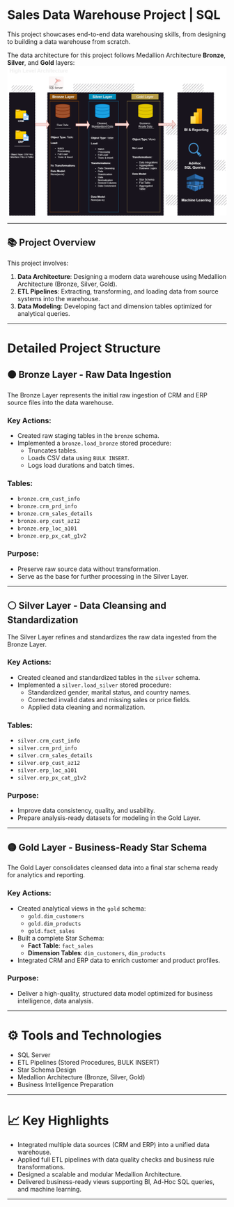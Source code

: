 # Sales Data Warehouse Project | SQL
This project showcases end-to-end data warehousing skills, from designing to building a data warehouse from scratch.


The data architecture for this project follows Medallion Architecture **Bronze**, **Silver**, and **Gold** layers:
![Data Architecture](docs/Data%20Warehouse%20Architecture%20.png)


---

## 📚 Project Overview

This project involves:
1. **Data Architecture**: Designing a modern data warehouse using Medallion Architecture (Bronze, Silver, Gold).
2. **ETL Pipelines**: Extracting, transforming, and loading data from source systems into the warehouse.
3. **Data Modeling**: Developing fact and dimension tables optimized for analytical queries.

---

# Detailed Project Structure

## 🟤 Bronze Layer - Raw Data Ingestion

The Bronze Layer represents the initial raw ingestion of CRM and ERP source files into the data warehouse.

### Key Actions:
- Created raw staging tables in the `bronze` schema.
- Implemented a `bronze.load_bronze` stored procedure:
  - Truncates tables.
  - Loads CSV data using `BULK INSERT`.
  - Logs load durations and batch times.

### Tables:
- `bronze.crm_cust_info`
- `bronze.crm_prd_info`
- `bronze.crm_sales_details`
- `bronze.erp_cust_az12`
- `bronze.erp_loc_a101`
- `bronze.erp_px_cat_g1v2`

### Purpose:
- Preserve raw source data without transformation.
- Serve as the base for further processing in the Silver Layer.

---

## ⚪ Silver Layer - Data Cleansing and Standardization

The Silver Layer refines and standardizes the raw data ingested from the Bronze Layer.

### Key Actions:
- Created cleaned and standardized tables in the `silver` schema.
- Implemented a `silver.load_silver` stored procedure:
  - Standardized gender, marital status, and country names.
  - Corrected invalid dates and missing sales or price fields.
  - Applied data cleaning and normalization.

### Tables:
- `silver.crm_cust_info`
- `silver.crm_prd_info`
- `silver.crm_sales_details`
- `silver.erp_cust_az12`
- `silver.erp_loc_a101`
- `silver.erp_px_cat_g1v2`

### Purpose:
- Improve data consistency, quality, and usability.
- Prepare analysis-ready datasets for modeling in the Gold Layer.

---

## 🟡 Gold Layer - Business-Ready Star Schema

The Gold Layer consolidates cleansed data into a final star schema ready for analytics and reporting.

### Key Actions:
- Created analytical views in the `gold` schema:
  - `gold.dim_customers`
  - `gold.dim_products`
  - `gold.fact_sales`
- Built a complete Star Schema:
  - **Fact Table**: `fact_sales`
  - **Dimension Tables**: `dim_customers`, `dim_products`
- Integrated CRM and ERP data to enrich customer and product profiles.

### Purpose:
- Deliver a high-quality, structured data model optimized for business intelligence, data analysis.

---

# ⚙️ Tools and Technologies

- SQL Server
- ETL Pipelines (Stored Procedures, BULK INSERT)
- Star Schema Design
- Medallion Architecture (Bronze, Silver, Gold)
- Business Intelligence Preparation

---

# 📈 Key Highlights

- Integrated multiple data sources (CRM and ERP) into a unified data warehouse.
- Applied full ETL pipelines with data quality checks and business rule transformations.
- Designed a scalable and modular Medallion Architecture.
- Delivered business-ready views supporting BI, Ad-Hoc SQL queries, and machine learning.

---

